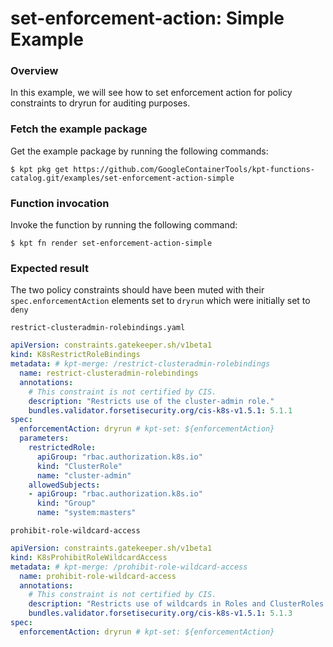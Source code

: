 # set-enforcement-action: Simple Example

### Overview

In this example, we will see how to set enforcement action for policy constraints to
dryrun for auditing purposes.

### Fetch the example package

Get the example package by running the following commands:

```shell
$ kpt pkg get https://github.com/GoogleContainerTools/kpt-functions-catalog.git/examples/set-enforcement-action-simple
```

### Function invocation

Invoke the function by running the following command:

```shell
$ kpt fn render set-enforcement-action-simple
```

### Expected result

The two policy constraints should have been muted with their `spec.enforcementAction` 
elements set to `dryrun` which were initially set to `deny`

`restrict-clusteradmin-rolebindings.yaml`
```yaml
apiVersion: constraints.gatekeeper.sh/v1beta1
kind: K8sRestrictRoleBindings
metadata: # kpt-merge: /restrict-clusteradmin-rolebindings
  name: restrict-clusteradmin-rolebindings
  annotations:
    # This constraint is not certified by CIS.
    description: "Restricts use of the cluster-admin role."
    bundles.validator.forsetisecurity.org/cis-k8s-v1.5.1: 5.1.1
spec:
  enforcementAction: dryrun # kpt-set: ${enforcementAction}
  parameters:
    restrictedRole:
      apiGroup: "rbac.authorization.k8s.io"
      kind: "ClusterRole"
      name: "cluster-admin"
    allowedSubjects:
    - apiGroup: "rbac.authorization.k8s.io"
      kind: "Group"
      name: "system:masters"
```

`prohibit-role-wildcard-access`
```yaml
apiVersion: constraints.gatekeeper.sh/v1beta1
kind: K8sProhibitRoleWildcardAccess
metadata: # kpt-merge: /prohibit-role-wildcard-access
  name: prohibit-role-wildcard-access
  annotations:
    # This constraint is not certified by CIS.
    description: "Restricts use of wildcards in Roles and ClusterRoles."
    bundles.validator.forsetisecurity.org/cis-k8s-v1.5.1: 5.1.3
spec:
  enforcementAction: dryrun # kpt-set: ${enforcementAction}
```
